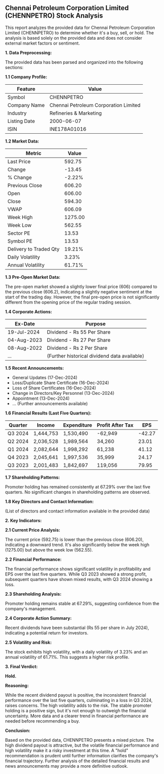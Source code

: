 ## Chennai Petroleum Corporation Limited (CHENNPETRO) Stock Analysis

This report analyzes the provided data for Chennai Petroleum Corporation Limited (CHENNPETRO) to determine whether it's a buy, sell, or hold.  The analysis is based solely on the provided data and does not consider external market factors or sentiment.

**1. Data Preprocessing:**

The provided data has been parsed and organized into the following sections:

**1.1 Company Profile:**

| Feature             | Value                               |
|----------------------|---------------------------------------|
| Symbol               | CHENNPETRO                           |
| Company Name         | Chennai Petroleum Corporation Limited |
| Industry             | Refineries & Marketing               |
| Listing Date         | 2000-06-07                           |
| ISIN                 | INE178A01016                         |


**1.2 Market Data:**

| Metric                | Value     |
|------------------------|------------|
| Last Price             | 592.75     |
| Change                 | -13.45     |
| % Change               | -2.22%     |
| Previous Close         | 606.20     |
| Open                   | 606.00     |
| Close                  | 594.30     |
| VWAP                  | 606.09     |
| Week High              | 1275.00    |
| Week Low               | 562.55     |
| Sector PE              | 13.53      |
| Symbol PE              | 13.53      |
| Delivery to Traded Qty | 19.21%     |
| Daily Volatility       | 3.23%      |
| Annual Volatility      | 61.71%     |


**1.3 Pre-Open Market Data:**

The pre-open market showed a slightly lower final price (606) compared to the previous close (606.2), indicating a slightly negative sentiment at the start of the trading day.  However, the final pre-open price is not significantly different from the opening price of the regular trading session.

**1.4 Corporate Actions:**

| Ex-Date     | Purpose                                      |
|-------------|----------------------------------------------|
| 19-Jul-2024 | Dividend - Rs 55 Per Share                    |
| 04-Aug-2023 | Dividend - Rs 27 Per Share                    |
| 08-Aug-2022 | Dividend - Rs 2 Per Share                     |
| ...         | (Further historical dividend data available) |


**1.5 Recent Announcements:**

* General Updates (17-Dec-2024)
* Loss/Duplicate Share Certificate (16-Dec-2024)
* Loss of Share Certificates (16-Dec-2024)
* Change in Directors/Key Personnel (13-Dec-2024)
* Appointment (13-Dec-2024)
* ... (Further announcements available)


**1.6 Financial Results (Last Five Quarters):**

| Quarter      | Income       | Expenditure  | Profit After Tax | EPS      |
|--------------|--------------|---------------|-------------------|----------|
| Q3 2024      | 1,444,753    | 1,530,490     | -62,949          | -42.27   |
| Q2 2024      | 2,036,528    | 1,989,564     | 34,260           | 23.01    |
| Q1 2024      | 2,082,644    | 1,998,292     | 61,238           | 41.12    |
| Q4 2023      | 2,045,641    | 1,997,536     | 35,999           | 24.17    |
| Q3 2023      | 2,001,483    | 1,842,697     | 119,056          | 79.95    |


**1.7 Shareholding Patterns:**

Promoter holding has remained consistently at 67.29% over the last five quarters.  No significant changes in shareholding patterns are observed.


**1.8 Key Directors and Contact Information:**

(List of directors and contact information available in the provided data)


**2. Key Indicators:**

**2.1 Current Price Analysis:**

The current price (592.75) is lower than the previous close (606.20), indicating a downward trend.  It's also significantly below the week high (1275.00) but above the week low (562.55).

**2.2 Financial Performance:**

The financial performance shows significant volatility in profitability and EPS over the last five quarters.  While Q3 2023 showed a strong profit, subsequent quarters have shown mixed results, with Q3 2024 showing a loss.

**2.3 Shareholding Analysis:**

Promoter holding remains stable at 67.29%, suggesting confidence from the company's management.

**2.4 Corporate Action Summary:**

Recent dividends have been substantial (Rs 55 per share in July 2024), indicating a potential return for investors.

**2.5 Volatility and Risk:**

The stock exhibits high volatility, with a daily volatility of 3.23% and an annual volatility of 61.71%. This suggests a higher risk profile.

**3. Final Verdict:**

**Hold.**

**Reasoning:**

While the recent dividend payout is positive, the inconsistent financial performance over the last five quarters, culminating in a loss in Q3 2024, raises concerns.  The high volatility adds to the risk.  The stable promoter holding is a positive sign, but it's not enough to outweigh the financial uncertainty.  More data and a clearer trend in financial performance are needed before recommending a buy.

**Conclusion:**

Based on the provided data, CHENNPETRO presents a mixed picture.  The high dividend payout is attractive, but the volatile financial performance and high volatility make it a risky investment at this time. A "hold" recommendation is prudent until further information clarifies the company's financial trajectory.  Further analysis of the detailed financial results and news announcements may provide a more definitive outlook.
